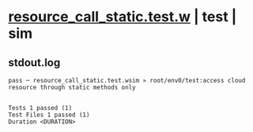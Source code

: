 # [resource_call_static.test.w](../../../../../examples/tests/valid/resource_call_static.test.w) | test | sim

## stdout.log
```log
pass ─ resource_call_static.test.wsim » root/env0/test:access cloud resource through static methods only
 
 
Tests 1 passed (1)
Test Files 1 passed (1)
Duration <DURATION>
```

